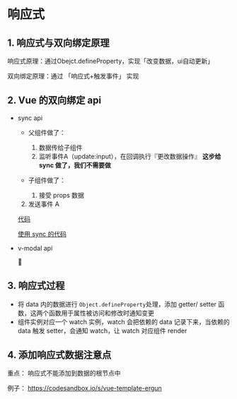 # 响应式

## 1. 响应式与双向绑定原理

   响应式原理：通过Obejct.defineProperty，实现「改变数据，ui自动更新」

   双向绑定原理：通过 「响应式+触发事件」 实现

## 2. Vue 的双向绑定 api

- sync api

  - 父组件做了：

    1. 数据传给子组件
    2. 监听事件A（update:input），在回调执行『更改数据操作』 **这步给 sync 做了，我们不需要做**

  - 子组件做了：

    1. 接受 props 数据
    
  2. 发送事件 A
    
  [代码](https://codesandbox.io/s/vue-template-bgifc)
    
    [使用 sync 的代码](https://codesandbox.io/s/vue-template-tksv7)

- v-modal api

  🚧

## 3.  响应式过程

- 将 data 内的数据进行 `Object.defineProperty`处理，添加 getter/ setter 函数，这两个函数用于属性被访问和修改时通知变更
- 组件实例对应一个 watch 实例，watch 会把依赖的 data 记录下来，当依赖的 data 触发 setter，会通知 watch，让 watch 对应组件 render

## 4. 添加响应式数据注意点

重点： 响应式不能添加到数据的根节点中

例子： https://codesandbox.io/s/vue-template-ergun




